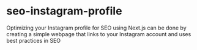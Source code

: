 # seo-instagram-profile
Optimizing your Instagram profile for SEO using Next.js can be done by creating a simple webpage that links to your Instagram account and uses best practices in SEO
